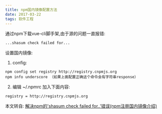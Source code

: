 ```yaml
---
title: npm国内镜像配置方法
date: 2017-03-22
tags: 软件工程
---
```


通过npm下载vue-cli脚手架,由于源的问题一直报错:
```
...shasum check failed for...
```
设置国内镜像:
1. config:
```
npm config set registry http://registry.cnpmjs.org
npm info underscore （如果上面配置正确这个命令会有字符串response）
```
2. 编辑 ~/.npmrc 加入下面内容:
```
registry = http://registry.cnpmjs.org
```
本文转自:
[解决npm的'shasum check failed for..'错误(npm注册国内镜像介绍)](http://blog.csdn.net/enson16855/article/details/23299787)
